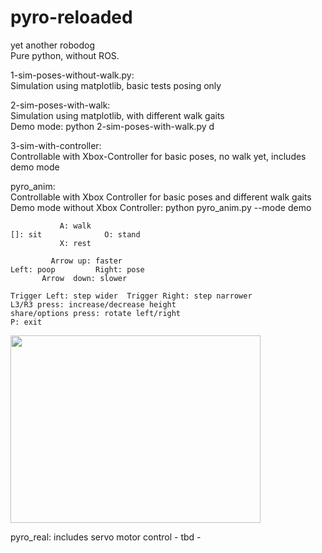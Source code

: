# pyro-reloaded
yet another robodog  
Pure python, without ROS.

1-sim-poses-without-walk.py:    
Simulation using matplotlib, basic tests posing only

2-sim-poses-with-walk:  
Simulation using matplotlib, with different walk gaits  
Demo mode: python 2-sim-poses-with-walk.py d  

3-sim-with-controller:  
Controllable with Xbox-Controller for basic poses, no walk yet, includes demo mode

pyro_anim:  
Controllable with Xbox Controller for basic poses and different walk gaits  
Demo mode without Xbox Controller: python pyro_anim.py --mode demo  
```
           A: walk
[]: sit              O: stand
           X: rest

         Arrow up: faster
Left: poop         Right: pose
       Arrow  down: slower
    
Trigger Left: step wider  Trigger Right: step narrower  
L3/R3 press: increase/decrease height  
share/options press: rotate left/right  
P: exit  
```
<img src="pyro.gif" width="400" height="300" />

pyro_real:
includes servo motor control - tbd -
